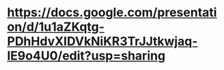 
# https://docs.google.com/presentation/d/1u1aZKqtg-PDhHdvXIDVkNiKR3TrJJtkwjaq-lE9o4U0/edit?usp=sharing